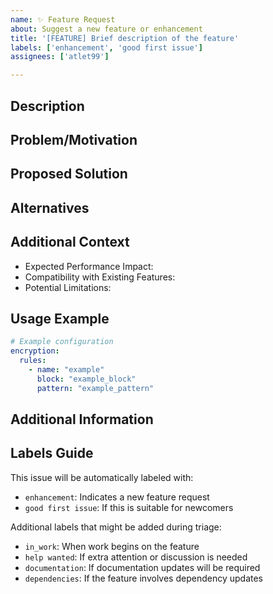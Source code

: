 ```yaml
---
name: ✨ Feature Request
about: Suggest a new feature or enhancement
title: '[FEATURE] Brief description of the feature'
labels: ['enhancement', 'good first issue']
assignees: ['atlet99']

---
```


## Description
<!-- A clear and concise description of the proposed feature -->

## Problem/Motivation
<!-- Describe the problem this feature solves or the motivation for adding it -->

## Proposed Solution
<!-- A clear description of how the new feature should work -->

## Alternatives
<!-- Describe alternative solutions or features you've considered -->

## Additional Context
<!-- Any additional information about the proposed feature -->
- Expected Performance Impact:
- Compatibility with Existing Features:
- Potential Limitations:

## Usage Example
<!-- If applicable, provide an example of how the new feature would be used -->
```yaml
# Example configuration
encryption:
  rules:
    - name: "example"
      block: "example_block"
      pattern: "example_pattern"
```

## Additional Information
<!-- Any additional information that might help in implementing the feature -->

## Labels Guide
This issue will be automatically labeled with:
- `enhancement`: Indicates a new feature request
- `good first issue`: If this is suitable for newcomers

Additional labels that might be added during triage:
- `in_work`: When work begins on the feature
- `help wanted`: If extra attention or discussion is needed
- `documentation`: If documentation updates will be required
- `dependencies`: If the feature involves dependency updates 